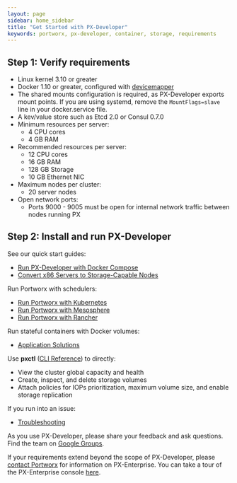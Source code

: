 ```yaml
---
layout: page
sidebar: home_sidebar
title: "Get Started with PX-Developer"
keywords: portworx, px-developer, container, storage, requirements
---
```

## Step 1: Verify requirements

* Linux kernel 3.10 or greater
* Docker 1.10 or greater, configured with [devicemapper](https://docs.docker.com/engine/userguide/storagedriver/device-mapper-driver/#/configure-docker-with-devicemapper)
* The shared mounts configuration is required, as PX-Developer exports mount points. If you are using systemd, remove the `MountFlags=slave` line in your docker.service file.
* A kev/value store such as Etcd 2.0 or Consul 0.7.0
* Minimum resources per server:
  * 4 CPU cores
  * 4 GB RAM
* Recommended resources per server:
  * 12 CPU cores
  * 16 GB RAM
  * 128 GB Storage
  * 10 GB Ethernet NIC
* Maximum nodes per cluster:
  * 20 server nodes
* Open network ports:
  * Ports 9000 - 9005 must be open for internal network traffic between nodes running PX

## Step 2: Install and run PX-Developer

See our quick start guides:

* [Run PX-Developer with Docker Compose](run-with-compose.html)
* [Convert x86 Servers to Storage-Capable Nodes](convert-x86-to-storage-nodes.html)

Run Portworx with schedulers:

* [Run Portworx with Kubernetes](run-with-k8s.html)
* [Run Portworx with Mesosphere](run-with-mesosphere.html)
* [Run Portworx with Rancher](run-with-rancher.html)

Run stateful containers with Docker volumes:

* [Application Solutions](application-solutions.html)

Use **pxctl** ([CLI Reference](cli-reference.html)) to directly:

* View the cluster global capacity and health
* Create, inspect, and delete storage volumes
* Attach policies for IOPs prioritization, maximum volume size, and enable storage replication

If you run into an issue:

* [Troubleshooting](troubleshooting.html)

As you use PX-Developer, please share your feedback and ask questions. Find the team on [Google Groups](https://groups.google.com/forum/#!forum/portworx).

If your requirements extend beyond the scope of PX-Developer, please [contact Portworx](http://portworx.com/contact-us/) for information on PX-Enterprise. You can take a tour of the PX-Enterprise console [here](get-started-px-enterprise.html#step-3-take-a-tour-of-the-px-enterprise-web-console).
